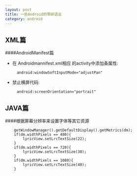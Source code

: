 ```yaml
---
layout: post
title: 一些Android的零碎语法
category: android
---
```




XML篇
-----------

####AndroidManifest篇

+ 在 Androidmannifest.xml相应 的activity中添加条属性:
		
		android:windowSoftInputMode="adjustPan"

+ 禁止横屏代码:

		android:screenOrientation="portrait"

JAVA篇
---------------

####根据屏幕分辨率来设置字体等其它资源

		getWindowManager().getDefaultDisplay().getMetrics(dm);
		if(dm.widthPixels == 480){
			lyricView.setLrcTextSize(22);
		}
		if(dm.widthPixels == 720){
			lyricView.setLrcTextSize(30);
		}
		if(dm.widthPixels == 1080){
			lyricView.setLrcTextSize(40);
		}